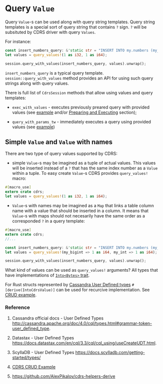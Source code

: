 # Query `Value`

Query `Value`-s can be used along with query string templates. Query string templates is a special sort of query string that contains `?` sign. `?` will be subsituted by CDRS driver with query `Values`.

For instance:

```rust
const insert_numbers_query: &'static str = "INSERT INTO my.numbers (my_int, my_bigint) VALUES (?, ?)";
let values = query_values!(1 as i32, 1 as i64);

session.query_with_values(insert_numbers_query, values).unwrap();
```

`insert_numbers_query` is a typical query template. `session::query_with_values` method provides an API for using such query strings along with query values.

There is full list of `CdrsSession` methods that allow using values and query templates:

- `exec_with_values` - executes previously preared query with provided values (see [example](../examples/prepare_batch_execute.rs) and/or [Preparing and Executing](./preparing-and-executing-queries.md) section);

- `query_with_params_tw` - immediately executes a query using provided values (see [example](../examples/crud_operations.rs))

## Simple `Value` and `Value` with names

There are two type of query values supported by CDRS:

- simple `Value`-s may be imagined as a tuple of actual values. This values will be inserted instead of a `?` that has the same index number as a `Value` within a tuple. To easy create `Value`-s CDRS provides `query_values!` macro:

```rust
#[macro_use]
extern crate cdrs;
let values = query_values!(1 as i32, 1 as i64);
```

- `Value`-s with names may be imagined as a `Map` that links a table column name with a value that should be inserted in a column. It means that `Value`-s with maps should not necesarily have the same order as a corresponded `?` in a query template:

```rust
#[macro_use]
extern crate cdrs;
//...

const insert_numbers_query: &'static str = "INSERT INTO my.numbers (my_int, my_bigint) VALUES (?, ?)";
let values = query_values!(my_bigint => 1 as i64, my_int => 1 as i64);

session.query_with_values(insert_numbers_query, values).unwrap();
```

What kind of values can be used as `query_values!` arguments? All types that have implementations of [`Into<Bytes>` trait](https://docs.rs/cdrs/2.0.0-beta.1/cdrs/types/value/struct.Bytes.html).

For Rust structs represented by [Cassandra User Defined types](http://cassandra.apache.org/doc/4.0/cql/types.html#grammar-token-user_defined_type) `#[derive(IntoCdrsValue)]` can be used for recurcive implementation. See [CRUD example](../examples/crud_operations.rs).

### Reference

1. Cassandra official docs - User Defined Types http://cassandra.apache.org/doc/4.0/cql/types.html#grammar-token-user_defined_type.

2. Datastax - User Defined Types https://docs.datastax.com/en/cql/3.3/cql/cql_using/useCreateUDT.html.

3. ScyllaDB - User Defined Types https://docs.scylladb.com/getting-started/types/

4. [CDRS CRUD Example](../examples/crud_operations.rs)

5. https://github.com/AlexPikalov/cdrs-helpers-derive
